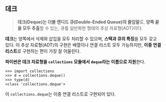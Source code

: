 ## 데크
> **데크(Deque)는 더블 엔디드 큐(Double-Ended Queue)의 줄임말**로, **양쪽 끝을 모두 추출**할 수 있는, 큐를 일반화한 형태의 추상 자료형(ADT)이다.

**데크**는 양쪽에서 삭제와 삽입을 모두 처리할 수 있으며, **스택과 큐의 특징**을 모두 갖고 있다. 이 추상 자료형(ADT)의 구현은 배열이나 연결 리스트 모두 가능하지만, **이중 연결 리스트**로 구현하는 편이 가장 잘 어울린다.

**파이썬은 데크 자료형을 `collections` 모듈에서 `deque`라는 이름으로 지원**한다.
```commandline
>>> import collections
>>> d = collections.deque()
>>> type(d)
<class 'collections.deque'>
```
이 `collections.deque`는 이중 연결 리스트로 구현되어 있다.